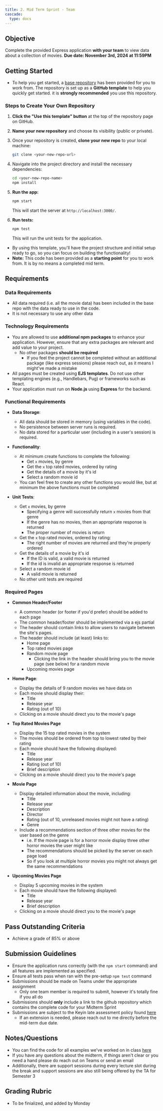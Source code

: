 ```yaml
---
title: 2. Mid Term Sprint - Team
cascade:
  type: docs
---
```


## Objective
Complete the provided Express application **with your team** to view data about a collection of movies.
**Due date: November 3rd, 2024 at 11:59PM**

## Getting Started
- To help you get started, a [base repository](https://github.com/menglishca/fullstack-midterm-base-team) has been provided for you to work from. The repository is set up as a **GitHub template** to help you quickly get started. it is **strongly recommended** you use this repository.

### Steps to Create Your Own Repository

1. **Click the "Use this template" button** at the top of the repository page on GitHub.
   
1. **Name your new repository** and choose its visibility (public or private).

1. Once your repository is created, **clone your new repo** to your local machine:
    ```bash
    git clone <your-new-repo-url>
    ```

1. Navigate into the project directory and install the necessary dependencies:
    ```bash
    cd <your-new-repo-name>
    npm install
    ```
  
1. **Run the app:**
    ```bash
    npm start
    ```
    This will start the server at `http://localhost:3000/`.

1. **Run tests:**
    ```bash
    npm test
    ```
    This will run the unit tests for the application.

- By using this template, you'll have the project structure and initial setup ready to go, so you can focus on building the functionality!
- **Note:** This code has been provided as a **starting point** for you to work from. It is by no means a completed mid term.

## Requirements
### Data Requirements
- All data required (i.e. all the movie data) has been included in the base repo with the data ready to use in the code.
- It is not necessary to use any other data

### Technology Requirements
- You are allowed to use **additional npm packages** to enhance your application. However, ensure that any extra packages are relevant and add value to your project.
  - No other packages **should be required**
    - If you feel the project cannot be completed without an additional package (like express sessions) please reach out, as it means I might've made a mistake
- All pages must be created using **EJS templates**. Do not use other templating engines (e.g., Handlebars, Pug) or frameworks such as React.
- Your application must run on **Node.js** using **Express** for the backend.

### Functional Requirements
- **Data Storage**:
  - All data should be stored in memory (using variables in the code).
  - No persistence between server runs is required.
  - No data stored for a particular user (including in a user's session) is required.

- **Functionality**:
  - At minimum create functions to complete the following:
    - Get `x` movies, by genre
    - Get the `x` top rated movies, ordered by rating
    - Get the details of a movie by it's id
    - Select a random movie id
  - You can feel free to create any other functions you would like, but at minimum the above functions must be completed 

- **Unit Tests**:
  - Get `x` movies, by genre
    - Specifying a genre will successfully return `x` movies from that genre
    - If the genre has no movies, then an appropriate response is returned
    - The proper number of movies is return
  - Get the `x` top rated movies, ordered by rating:
    - The right number of movies are returned and they're properly ordered
  - Get the details of a movie by it's id
    - If the ID is valid, a valid movie is returned
    - If the id is invalid an appropriate response is returned
  - Select a random movie id
    - A valid movie is returned
  - No other unit tests are required

### Required Pages
- **Common Header/Footer**
  - A common header (or footer if you'd prefer) should be added to each page
  - The common header/footer should be implemented via a ejs partial
  - The header should contain links to allow users to navigate between the site's pages.
  - The header should include (at least) links to:
    - Home page
    - Top rated movies page
    - Random movie page
      - Clicking the link in the header should bring you to the movie page (see below) for a random movie
    - Upcoming movies page

- **Home Page**: 
  - Display the details of 9 random movies we have data on
  - Each movie should display their:
    - Title
    - Release year
    - Rating (out of 10)
  - Clicking on a movie should direct you to the movie's page

- **Top Rated Movies Page**
  - Display the 15 top rated movies in the system
  - The movies should be ordered from top to lowest rated by their rating
  - Each movie should have the following displayed:
    - Title
    - Release year
    - Rating (out of 10)
    - Brief description
  - Clicking on a movie should direct you to the movie's page

- **Movie Page**
  - Display detailed information about the movie, including:
    - Title
    - Release year
    - Description
    - Director
    - Rating (out of 10, unreleased movies might not have a rating)
    - Genre
  - Include a recommendations section of three other movies for the user based on the genre
    - i.e. If the movie page is for a horror movie display three other horror movies the user might like
    - The recommendations should be picked by the server on each page load
    - So if you look at multiple horror movies you might not always get the same recommendations

- **Upcoming Movies Page**
  - Display 5 upcoming movies in the system
  - Each movie should have the following displayed:
    - Title
    - Release year
    - Brief description
  - Clicking on a movie should direct you to the movie's page

## Pass Outstanding Criteria
- Achieve a grade of 85% or above

## Submission Guidelines
- Ensure the application runs correctly (with the `npm start` command) and all features are implemented as specified.
- Ensure all tests pass when ran with the pre-setup `npm test` command
- Submissions should be made on Teams under the appropriate assignment
  - Only one team member is required to submit, however it's totally fine if you all do
- Submissions should **only** include a link to the github repository which contains the complete code for your Midterm Sprint
- Submissions are subject to the Keyin late assessment policy found [here](https://keyincollege289.sharepoint.com/:b:/s/FullstasckJavascript-S3Sept.2024-Dec.2024912/EYwpucIvncpDoR94yNj3fOkB0CsE4c0IZ53Kqov0BumSAA?e=7N9ZfR)
  - If an extension is needed, please reach out to me directly before the mid-term due date.

## Notes/Questions
- You can find the code for all examples we've worked on in class [here](https://github.com/menglishca/keyin-code-samples)
- If you have any questions about the midterm, if things aren't clear or you need a hand please do reach out on Teams or send an email
- Additionally, there are support sessions during every lecture slot during the break and support sessions are also still being offered by the TA for Semester 3

## Grading Rubric
- To be finialized, and added by Monday
